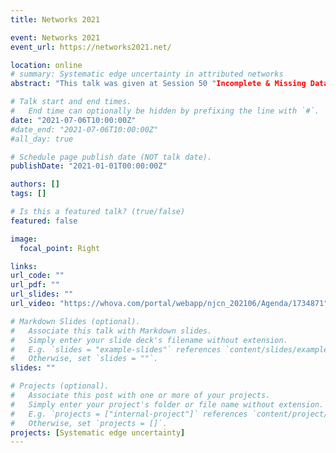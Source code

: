 ```yaml
---
title: Networks 2021

event: Networks 2021
event_url: https://networks2021.net/

location: online
# summary: Systematic edge uncertainty in attributed networks
abstract: "This talk was given at Session 50 "Incomplete & Missing Data" at Networks 2021. We present a framework for simulating systematically missing edges in networks which enables researchers to investigate effects on subsequent network analysis tasks."

# Talk start and end times.
#   End time can optionally be hidden by prefixing the line with `#`.
date: "2021-07-06T10:00:00Z"
#date_end: "2021-07-06T10:00:00Z"
#all_day: true

# Schedule page publish date (NOT talk date).
publishDate: "2021-01-01T00:00:00Z"

authors: []
tags: []

# Is this a featured talk? (true/false)
featured: false

image:
  focal_point: Right

links:
url_code: ""
url_pdf: ""
url_slides: ""
url_video: "https://whova.com/portal/webapp/njcn_202106/Agenda/1734871"

# Markdown Slides (optional).
#   Associate this talk with Markdown slides.
#   Simply enter your slide deck's filename without extension.
#   E.g. `slides = "example-slides"` references `content/slides/example-slides.md`.
#   Otherwise, set `slides = ""`.
slides: ""

# Projects (optional).
#   Associate this post with one or more of your projects.
#   Simply enter your project's folder or file name without extension.
#   E.g. `projects = ["internal-project"]` references `content/project/deep-learning/index.md`.
#   Otherwise, set `projects = []`.
projects: [Systematic edge uncertainty]
---
```



